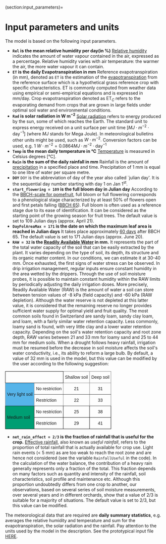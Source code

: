 (section:input_parameters)=
# Input parameters and units

The model is based on the following input parameters. 

- **`Rel` is the mean relative humidity per day(in %)**
[Relative humidity](https://www.meteoswiss.admin.ch/weather/weather-and-climate-from-a-to-z/humidity.html)
indicates the amount of water vapour contained in the air, expressed as
a percentage. Relative humidity varies with air temperature: the warmer
the air, the more water vapour it can contain.
- **`ET` is the daily Evapotranspiration in mm**
Reference evapotranspiration (in mm), denoted as `ET` is the estimation
of the [evapotranspiration](https://www.fao.org/4/x0490e/x0490e04.htm#evapotranspiration%20(et))
from the reference surface which is a hypothetical grass reference crop
with specific characteristics. ET is commonly computed from weather data using empirical or
semi-empirical equations and is expressed in mm/day. Crop
evapotranspiration denoted as $\text{ET}_C$ refers to the evaporating demand
from crops that are grown in large fields under optimal soil water and
environmental conditions.
- **`Rad` is solar radiation in W m$^{-2}$** 
[Solar radiation](https://www.fao.org/4/x0490e/x0490e07.htm#solar%20radiation)
refers to energy produced by the sun, some of which reaches the Earth.
The standard unit to express energy received on a unit surface per unit
time $[MJ \cdot m^{-2}  \cdot\text{day}^{-1}]$ (where $MJ$ stands for Mega Joule). In meteorological bulletins other units might be used, such as $W \cdot m^{-2}.$ Conversion factors can be used, e.g. $1\ W  \cdot m^{-2} = 0.0864 MJ \cdot m^{-2} \cdot \text{day}^{-1}$
- **`Temp` is the mean daily temperature in °C** [Temperature](https://www.meteosuisse.admin.ch/meteo/meteo-et-climat-de-a-a-z/temperatures.html#:~:text=M%C3%A9t%C3%A9oSuisse%20utilise%20le%20degr%C3%A9%20Celsius,intemp%C3%A9ries%20et%20au%20rayonnement%20solaire.)
is measured in Celsius degrees [°C].
- **`Rain` is the sum of the daily rainfall in mm** Rainfall is the amount of
[precipitation](https://www.meteoswiss.admin.ch/weather/weather-and-climate-from-a-to-z/precipitation.html)
in a specified place and time. Precipitation of 1 mm is equal to one
litre of water per square metre.
- **`DOY`** `DOY` is the abbreviation of day of the year also called `julian day'. It
is the sequential day number starting with day 1 on Jan 1$^\text{st}$.
- **`start_flowering = 109` is the full bloom day in Julian day**
According to the [BBCH-scale for pomefruit](https://www.openagrar.de/servlets/MCRFileNodeServlet/openagrar_derivate_00010428/BBCH-Skala_en.pdf), full bloom or full flowering corresponds to a phenological stage
characterized by at least 50% of flowers open and first petals falling
([BBCH 65](https://api.agrometeo.ch/storage/uploads/stade_pheno_pommier-fr_poster-fond.pdf)). Full bloom is often used as a reference stage due to its ease of identification. It can be considered as the starting point of the growing season for fruit trees. The default value is set to 109 Julian days (approx. April 21).  
- **`DayFolAreaMax = 171` is the date on which the maximum leaf area is reached in Julian days** It
takes place approximately [60 days](http://www.hort.cornell.edu/lakso/fcp/PaperScans/1996scan100.pdf)
after BBCH 65. The default value is set to 171 Julian days (approx. June 20).
- **`RAW = 32` is the [Readily Available Water](https://www.agric.wa.gov.au/citrus/calculating-readily-available-water) in mm.** It represents the part of the total water capacity of the soil that can be easily extracted by the plant. It varies depending on the type of soil, its depth, its structure and its organic matter content. In our conditions, we can estimate it at 30-40 mm. Once exhausted, the first signs of water stress can be observed. In drip irrigation management, regular inputs ensure constant humidity in the area wetted by the drippers. Through the use of soil moisture probes, it is possible to maintain constant humidity within the RAW limits by periodically adjusting the daily irrigation doses. More precisely, Readily Available Water (RAW) is the amount of water a soil can store between tension values of -8 kPa (field capacity) and -60 kPa (RAW depletion). Although the water reserve is not depleted at this latter value, it is considered that the remaining reserve no longer provides sufficient water supply for optimal yield and fruit quality. The most common soils found in Switzerland are sandy loam, sandy clay loam, and loam, with a fairly similar water retention capacity. Less commonly, loamy sand is found, with very little clay and a lower water retention capacity. Depending on the soil's water retention capacity and root zone depth, RAW varies between 21 and 33 mm for loamy sand and 25 to 44 mm for medium soils. When a drought follows heavy rainfall, irrigation must be resumed before the decrease in soil moisture affects the soil's water conductivity, i.e., its ability to reform a large bulb. By default, a value of 32 mm is used in the model, but this value can be modified by the user according to the following suggestion:

<!-- generated from https://www.tablesgenerator.com/html_tables -->

<style type="text/css">
.tg  {border-collapse:collapse;border-spacing:0;}
.tg td{border-color:black;border-style:solid;border-width:1px;font-family:Arial, sans-serif;font-size:14px;
  overflow:hidden;padding:10px 5px;word-break:normal;}
.tg th{border-color:black;border-style:solid;border-width:1px;font-family:Arial, sans-serif;font-size:14px;
  font-weight:normal;overflow:hidden;padding:10px 5px;word-break:normal;}
.tg .tg-cly1{text-align:left;vertical-align:middle}
.tg .tg-lboi{border-color:inherit;text-align:left;vertical-align:middle}
.tg .tg-9wq8{border-color:inherit;text-align:center;vertical-align:middle}
.tg .tg-qve4{background-color:#009E73;text-align:left;vertical-align:middle}
.tg .tg-eb3p{background-color:#56B4E9;border-color:inherit;text-align:center;vertical-align:middle}
.tg .tg-kvxc{border-color:#000000;text-align:left;vertical-align:bottom}
.tg .tg-nrix{text-align:center;vertical-align:middle}
</style>
<table class="tg"><thead>
  <tr>
    <th class="tg-kvxc" colspan="2">   </th>
    <th class="tg-9wq8">Shallow soil</th>
    <th class="tg-9wq8">Deep soil</th>
  </tr></thead>
<tbody>
  <tr>
    <td class="tg-eb3p" rowspan="2">Very light soil</td>
    <td class="tg-lboi">No restriction</td>
    <td class="tg-9wq8">21</td>
    <td class="tg-9wq8">31</td>
  </tr>
  <tr>
    <td class="tg-lboi">Restriction</td>
    <td class="tg-9wq8">22</td>
    <td class="tg-9wq8">33</td>
  </tr>
  <tr>
    <td class="tg-qve4" rowspan="2">Medium soil</td>
    <td class="tg-cly1">No restriction</td>
    <td class="tg-nrix">25</td>
    <td class="tg-nrix">38</td>
  </tr>
  <tr>
    <td class="tg-cly1">Restriction</td>
    <td class="tg-nrix">29</td>
    <td class="tg-nrix">41</td>
  </tr>
</tbody>
</table>

- **`net_rain_effect = 2/3` is the fraction of rainfall that is useful for the crop.** [Effective rainfall](https://www.carbonsync.com.au/faq/effective-rainfall-in-farming#:~:text=Effective%20rainfall%2C%20also%20known%20as,supporting%20their%20growth%20and%20development), also known as _useful rainfall_, refers to the proportion of total rainfall that is actually available for crop use. Light rain events ($<$ 5 mm) as are too weak to reach the root zone and are hence not considered (see the variable `RainfallUseful` in the code). In the calculation of the water balance, the contribution of a heavy rain generally represents only a fraction of the total. This fraction depends on many factors such as quantity and intensity of the rainfall, soil characteristics, soil profile and maintenance etc. Although this proportion undoubtedly differs from one crop to another, our observations, based on several series of soil moisture measurements, over several years and in different orchards, show that a value of 2/3 is suitable for a majority of situations. The default value is set to 2/3,  but this value can be modified.


The meteorological data that are required are **daily summary statistics**, e.g. averages the relative humidity and temperature and sum for the evapotranspiration, the solar radiation and the rainfall. Pay attention to the units used by the model in the description. See the prototypical input file [HERE](missing_link).
